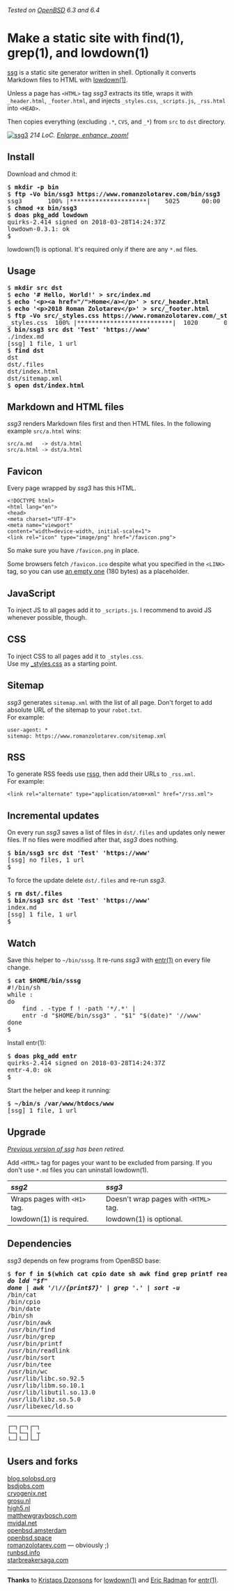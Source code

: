 _Tested on [OpenBSD](/openbsd/) 6.3 and 6.4_

# Make a static site with find(1), grep(1), and lowdown(1)

[ssg](/bin/ssg3) is a static site generator written in shell. Optionally it
converts Markdown files to HTML with
[lowdown(1)](https://kristaps.bsd.lv/lowdown/).

Unless a page has `<HTML>` tag _ssg3_ extracts its title, wraps it
with `_header.html`, `_footer.html`, and injects `_styles.css`,
`_scripts.js`, `_rss.html` into `<HEAD>`.

Then copies everything (excluding `.*`, `CVS`, and `_*`) from `src`
to `dst` directory.

[![ssg3](ssg3.png)](ssg3.png)
_214 LoC. [Enlarge, enhance, zoom!](ssg3.png)_

## Install

Download and chmod it:

<pre>
$ <b>mkdir -p bin</b>
$ <b>ftp -Vo bin/ssg3 https://www.romanzolotarev.com/bin/ssg3</b>
ssg3       100% |*********************|    5025      00:00
$ <b>chmod +x bin/ssg3</b>
$ <b>doas pkg_add lowdown</b>
quirks-2.414 signed on 2018-03-28T14:24:37Z
lowdown-0.3.1: ok
$
</pre>

lowdown(1) is optional. It's required only if there are
any `*.md` files.

## Usage

<pre>
$ <b>mkdir src dst</b>
$ <b>echo '# Hello, World!' > src/index.md</b>
$ <b>echo '&lt;p&gt;&lt;a href="/"&gt;Home&lt;/a&gt;&lt;/p&gt;' &gt; src/_header.html</b>
$ <b>echo '&lt;p&gt;2018 Roman Zolotarev&lt;/p&gt;' &gt; src/_footer.html</b>
$ <b>ftp -Vo src/_styles.css https://www.romanzolotarev.com/_styles.css</b>
_styles.css  100% |**************************|  1020       00:00
$ <b>bin/ssg3 src dst 'Test' 'https://www'</b>
./index.md
[ssg] 1 file, 1 url
$ <b>find dst</b>
dst
dst/.files
dst/index.html
dst/sitemap.xml
$ <b>open dst/index.html</b>
</pre>

## Markdown and HTML files

_ssg3_ renders Markdown files first and then HTML files. In the
following example `src/a.html` wins:

	src/a.md   -> dst/a.html
	src/a.html -> dst/a.html

## Favicon

Every page wrapped by _ssg3_ has this HTML.

	<!DOCTYPE html>
	<html lang="en">
	<head>
	<meta charset="UTF-8">
	<meta name="viewport"
	content="width=device-width, initial-scale=1">
	<link rel="icon" type="image/png" href="/favicon.png">

So make sure you have `/favicon.png` in place.

Some browsers fetch `/favicon.ico` despite what you specified in
the `<LINK>` tag, so you can use [an empty one](/favicon.ico) (180
bytes) as a placeholder.

## JavaScript

To inject JS to all pages add it to `_scripts.js`.
I recommend to avoid JS whenever possible, though.

## CSS

To inject CSS to all pages add it to `_styles.css`.<br>
Use my [_styles.css](/raw/_styles.css) as a starting point.

## Sitemap

_ssg3_ generates `sitemap.xml` with the list of all page.  Don't
forget to add absolute URL of the sitemap to your `robot.txt`.<br>For
example:

	user-agent: *
	sitemap: https://www.romanzolotarev.com/sitemap.xml

## RSS

To generate RSS feeds use [rssg](rssg.html), then add their URLs
to `_rss.xml`.<br>For example:

	<link rel="alternate" type="application/atom+xml" href="/rss.xml">

## Incremental updates

On every run _ssg3_ saves a list of files in `dst/.files` and updates
only newer files. If no files were modified after that, _ssg3_ does
nothing.

<pre>
$ <b>bin/ssg3 src dst 'Test' 'https://www'</b>
[ssg] no files, 1 url
$
</pre>

To force the update delete `dst/.files` and re-run _ssg3_.

<pre>
$ <b>rm dst/.files</b>
$ <b>bin/ssg3 src dst 'Test' 'https://www'</b>
index.md
[ssg] 1 file, 1 url
$
</pre>

## Watch

Save this helper to `~/bin/sssg`. It re-runs _ssg3_ with
[entr(1)](http://entrproject.org) on every file change.

<pre>
$ <b>cat $HOME/bin/sssg</b>
#!/bin/sh
while :
do
	find . -type f ! -path '*/.*' |
	entr -d "$HOME/bin/ssg3" . "$1" "$(date)" '//www'
done
$
</pre>

Install entr(1):

<pre>
$ <b>doas pkg_add entr</b>
quirks-2.414 signed on 2018-03-28T14:24:37Z
entr-4.0: ok
$
</pre>

Start the helper and keep it running:

<pre>
$ <b>~/bin/s /var/www/htdocs/www</b>
[ssg] 1 file, 1 url
</pre>

## Upgrade

_[Previous version of ssg](ssg2.html) has been retired._

Add `<HTML>` tag for pages your want to be excluded from parsing.
If you don't use `*.md` files you can uninstall lowdown(1).

_ssg2_                       | _ssg3_
:--                          | :--
Wraps pages with `<H1>` tag. | Doesn't wrap pages with `<HTML>` tag.
lowdown(1) is required.      | lowdown(1) is optional.



## Dependencies

_ssg3_ depends on few programs from OpenBSD base:

<pre>
$ <b>for f in $(which cat cpio date sh awk find grep printf readlink sort tee wc)</b>
<i><b>do ldd "$f"</b></i>
<i><b>done | awk '/\//{print$7}' | grep '.' | sort -u</b></i>
/bin/cat
/bin/cpio
/bin/date
/bin/sh
/usr/bin/awk
/usr/bin/find
/usr/bin/grep
/usr/bin/printf
/usr/bin/readlink
/usr/bin/sort
/usr/bin/tee
/usr/bin/wc
/usr/lib/libc.so.92.5
/usr/lib/libm.so.10.1
/usr/lib/libutil.so.13.0
/usr/lib/libz.so.5.0
/usr/libexec/ld.so
</pre>

---

<pre>
&#9484;&#9472;&#9488;&#9484;&#9472;&#9488;&#9484;&#9472;&#9488;
&#9492;&#9472;&#9488;&#9492;&#9472;&#9488;&#9474; &#9516;
&#9492;&#9472;&#9496;&#9492;&#9472;&#9496;&#9492;&#9472;&#9496;
</pre>

## Users and forks

[blog.solobsd.org](https://blog.solobsd.org/)<br>
[bsdjobs.com](https://www.bsdjobs.com/)<br>
[cryogenix.net](https://cryogenix.net)<br>
[grosu.nl](https://grosu.nl/)<br>
[high5.nl](https://high5.nl/)<br>
[matthewgraybosch.com](https://matthewgraybosch.com/)<br>
[mvidal.net](https://mvidal.net/)<br>
[openbsd.amsterdam](https://openbsd.amsterdam/?rz)<br>
[openbsd.space](https://openbsd.space/)<br>
[romanzolotarev.com](https://www.romanzolotarev.com/) &mdash; obviously ;)<br>
[runbsd.info](https://www.runbsd.info/)<br>
[starbreakersaga.com](https://starbreakersaga.com/)<br>

---

**Thanks** to
[Kristaps Dzonsons](https://www.divelog.blue/) for
[lowdown(1)](https://kristaps.bsd.lv/lowdown/) and
[Eric Radman](http://eradman.com) for
[entr(1)](http://entrproject.org).
